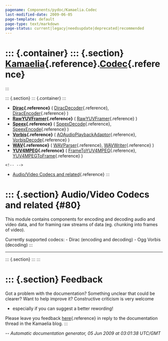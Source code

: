 ```yaml
---
pagename: Components/pydoc/Kamaelia.Codec
last-modified-date: 2009-06-05
page-template: default
page-type: text/markdown
page-status: current|legacy|needsupdate|deprecated|recommended
---
```

::: {.container}
::: {.section}
[Kamaelia](/Components/pydoc/Kamaelia.html){.reference}.[Codec](/Components/pydoc/Kamaelia.Codec.html){.reference}
==================================================================================================================
:::

::: {.section}
::: {.container}
:::

-   **[Dirac](/Components/pydoc/Kamaelia.Codec.Dirac.html){.reference}**
    (
    [DiracDecoder](/Components/pydoc/Kamaelia.Codec.Dirac.DiracDecoder.html){.reference},
    [DiracEncoder](/Components/pydoc/Kamaelia.Codec.Dirac.DiracEncoder.html){.reference}
    )
-   **[RawYUVFramer](/Components/pydoc/Kamaelia.Codec.RawYUVFramer.html){.reference}**
    (
    [RawYUVFramer](/Components/pydoc/Kamaelia.Codec.RawYUVFramer.RawYUVFramer.html){.reference}
    )
-   **[Speex](/Components/pydoc/Kamaelia.Codec.Speex.html){.reference}**
    (
    [SpeexDecode](/Components/pydoc/Kamaelia.Codec.Speex.SpeexDecode.html){.reference},
    [SpeexEncode](/Components/pydoc/Kamaelia.Codec.Speex.SpeexEncode.html){.reference}
    )
-   **[Vorbis](/Components/pydoc/Kamaelia.Codec.Vorbis.html){.reference}**
    (
    [AOAudioPlaybackAdaptor](/Components/pydoc/Kamaelia.Codec.Vorbis.AOAudioPlaybackAdaptor.html){.reference},
    [VorbisDecode](/Components/pydoc/Kamaelia.Codec.Vorbis.VorbisDecode.html){.reference}
    )
-   **[WAV](/Components/pydoc/Kamaelia.Codec.WAV.html){.reference}** (
    [WAVParser](/Components/pydoc/Kamaelia.Codec.WAV.WAVParser.html){.reference},
    [WAVWriter](/Components/pydoc/Kamaelia.Codec.WAV.WAVWriter.html){.reference}
    )
-   **[YUV4MPEG](/Components/pydoc/Kamaelia.Codec.YUV4MPEG.html){.reference}**
    (
    [FrameToYUV4MPEG](/Components/pydoc/Kamaelia.Codec.YUV4MPEG.FrameToYUV4MPEG.html){.reference},
    [YUV4MPEGToFrame](/Components/pydoc/Kamaelia.Codec.YUV4MPEG.YUV4MPEGToFrame.html){.reference}
    )

```{=html}
<!-- -->
```
-   [Audio/Video Codecs and related](#80){.reference}
:::

::: {.section}
Audio/Video Codecs and related {#80}
==============================

This module contains components for encoding and decoding audio and
video data, and for framing raw streams of data (eg. chunking into
frames of video).

Currently supported codecs: - Dirac (encoding and decoding) - Ogg Vorbis
(decoding)
:::

------------------------------------------------------------------------

::: {.section}
:::
:::

::: {.section}
Feedback
========

Got a problem with the documentation? Something unclear that could be
clearer? Want to help improve it? Constructive criticism is very welcome
- especially if you can suggest a better rewording!

Please leave you feedback
[here](../../../cgi-bin/blog/blog.cgi?rm=viewpost&nodeid=1142023701){.reference}
in reply to the documentation thread in the Kamaelia blog.
:::

*\-- Automatic documentation generator, 05 Jun 2009 at 03:01:38 UTC/GMT*
